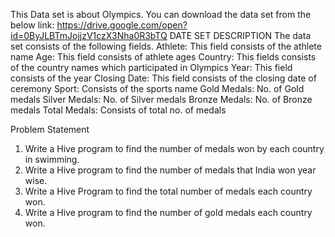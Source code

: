 This Data set is about Olympics. You can download the data set from the below link:
https://drive.google.com/open?id=0ByJLBTmJojjzV1czX3Nha0R3bTQ
DATE SET DESCRIPTION
The data set consists of the following fields.
Athlete: This field consists of the athlete name
Age: This field consists of athlete ages
Country: This fields consists of the country names which participated in Olympics
Year: This field consists of the year
Closing Date: This field consists of the closing date of ceremony
Sport: Consists of the sports name
Gold Medals: No. of Gold medals
Silver Medals: No. of Silver medals
Bronze Medals: No. of Bronze medals
Total Medals: Consists of total no. of medals

Problem Statement
1. Write a Hive program to find the number of medals won by each country in swimming.
2. Write a Hive program to find the number of medals that India won year wise.
3. Write a Hive Program to find the total number of medals each country won.
4. Write a Hive program to find the number of gold medals each country won.
